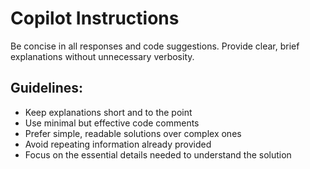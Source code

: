 # Copilot Instructions

Be concise in all responses and code suggestions. Provide clear, brief explanations without unnecessary verbosity.

## Guidelines:
- Keep explanations short and to the point
- Use minimal but effective code comments
- Prefer simple, readable solutions over complex ones
- Avoid repeating information already provided
- Focus on the essential details needed to understand the solution
